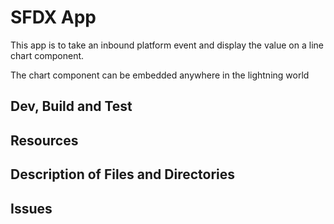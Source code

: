# SFDX  App

This app is to take an inbound platform event and display the value on a line chart component. 

The chart component can be embedded anywhere in the lightning world

## Dev, Build and Test


## Resources


## Description of Files and Directories


## Issues


